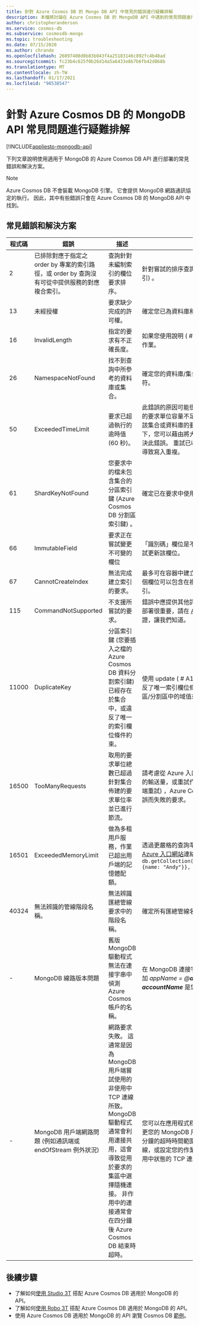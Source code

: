 ```yaml
---
title: 針對 Azure Cosmos DB 的 Mongo DB API 中常見的錯誤進行疑難排解
description: 本檔將討論在 Azure Cosmos DB 的 MongoDB API 中遇到的常見問題進行疑難排解的方法。
author: christopheranderson
ms.service: cosmos-db
ms.subservice: cosmosdb-mongo
ms.topic: troubleshooting
ms.date: 07/15/2020
ms.author: chrande
ms.openlocfilehash: 26097408d0b83b043f4a25183146c892fc4b48ad
ms.sourcegitcommit: fc23b4c625f0b26d14a5a6433e8b7b6fb42d868b
ms.translationtype: MT
ms.contentlocale: zh-TW
ms.lasthandoff: 01/17/2021
ms.locfileid: "98538547"
---
```

# <a name="troubleshoot-common-issues-in-azure-cosmos-dbs-api-for-mongodb"></a>針對 Azure Cosmos DB 的 MongoDB API 常見問題進行疑難排解
[!INCLUDE[appliesto-mongodb-api](includes/appliesto-mongodb-api.md)]

下列文章說明使用適用于 MongoDB 的 Azure Cosmos DB API 進行部署的常見錯誤和解決方案。

>[!Note]
> Azure Cosmos DB 不會裝載 MongoDB 引擎。 它會提供 MongoDB 網路通訊協定的執行。 因此，其中有些錯誤只會在 Azure Cosmos DB 的 MongoDB API 中找到。 

## <a name="common-errors-and-solutions"></a>常見錯誤和解決方案

| 程式碼       | 錯誤                | 描述  | 解決方法  |
|------------|----------------------|--------------|-----------|
| 2 | 已排除對應于指定之 order by 專案的索引路徑，或 order by 查詢沒有可從中提供服務的對應複合索引。 | 查詢針對未編制索引的欄位要求排序。 | 針對嘗試的排序查詢，建立相符的索引 (或複合索引) 。 |
| 13 | 未經授權 | 要求缺少完成的許可權。 | 確定您已為資料庫和集合設定適當的許可權。  |
| 16 | InvalidLength | 指定的要求有不正確長度。 | 如果您使用說明 ( # A1 函式，請確定您只提供一個作業。 |
| 26 | NamespaceNotFound | 找不到查詢中所參考的資料庫或集合。 | 確定您的資料庫/集合名稱與查詢中的名稱完全相符。|
| 50 | ExceededTimeLimit | 要求已超過執行的逾時值 (60 秒)。 |  此錯誤的原因可能很多。 其中一個原因是目前配置的要求單位容量不足以完成要求。 這可以藉由增加該集合或資料庫的要求單位來解決。 在其他情況下，您可以藉由將大型要求分割成較小的要求，來解決此錯誤。 重試已收到此錯誤的寫入作業，可能會導致寫入重複。|
| 61 | ShardKeyNotFound | 您要求中的檔未包含集合的分區索引鍵 (Azure Cosmos DB 分割區索引鍵) 。 | 確定已在要求中使用集合的分區金鑰。|
| 66 | ImmutableField | 要求正在嘗試變更不可變的欄位 | 「識別碼」欄位是不可變的。 確定您的要求不會嘗試更新該欄位。 |
| 67 | CannotCreateIndex | 無法完成建立索引的要求。 | 最多可在容器中建立500個單一欄位索引。 多達八個欄位可以包含在複合索引中， (3.6 +) 支援複合索引。 |
| 115 | CommandNotSupported | 不支援所嘗試的要求。 | 錯誤中應提供其他詳細資料。 如果這項功能對您的部署很重要，請在 [Azure 入口網站](https://portal.azure.com/?#blade/Microsoft_Azure_Support/HelpAndSupportBlade)中建立支援票證，讓我們知道。 |
| 11000 | DuplicateKey | 分區索引鍵 (您要插入之檔的 Azure Cosmos DB 資料分割索引鍵) 已經存在於集合中，或違反了唯一的索引欄位條件約束。 | 使用 update ( # A1 函數來更新現有的檔。 如果違反了唯一索引欄位條件約束，請使用尚未存在於分區/分割區中的域值來插入或更新檔。 |
| 16500 | TooManyRequests  | 取用的要求單位總數已超過針對集合佈建的要求單位率並已進行節流。 | 請考慮從 Azure 入口網站調整指派給容器或容器集的輸送量，或重試作業。 如果您 [啟用 SSR](prevent-rate-limiting-errors.md) (伺服器端重試) ，Azure Cosmos DB 會自動重試因為此錯誤而失敗的要求。 |
| 16501 | ExceededMemoryLimit | 做為多租用戶服務，作業已超出用戶端的記憶體配額。 | 透過更嚴格的查詢準則來縮小作業的範圍，或經由 [Azure 入口網站](https://portal.azure.com/?#blade/Microsoft_Azure_Support/HelpAndSupportBlade)連絡支援人員。 範例： `db.getCollection('users').aggregate([{$match: {name: "Andy"}}, {$sort: {age: -1}}]))` |
| 40324 | 無法辨識的管線階段名稱。 | 無法辨識匯總管線要求中的階段名稱。 | 確定所有匯總管線名稱在您的要求中都是有效的。 |
| - | MongoDB 線路版本問題 | 舊版 MongoDB 驅動程式無法在連接字串中偵測 Azure Cosmos 帳戶的名稱。 | 在 MongoDB 連接字串的 Cosmos DB API 結尾附加 *appName = @**accountName** @* ，其中 ***accountName*** 是您的 Cosmos DB 帳戶名稱。 |
| - | MongoDB 用戶端網路問題 (例如通訊端或 endOfStream 例外狀況) | 網路要求失敗。 這通常是因為 MongoDB 用戶端嘗試使用的非使用中 TCP 連線所致。 MongoDB 驅動程式通常會利用連接共用，這會導致從用於要求的集區中選擇隨機連接。 非作用中的連接通常會在四分鐘後 Azure Cosmos DB 結束時超時。 | 您可以在應用程式程式碼中重試這些失敗的要求、變更您的 MongoDB 用戶端 (驅動程式) 設定，以在四分鐘的超時時間範圍之前清除非使用中的 TCP 連線，或設定您的作業系統存留期設定，以維護處於作用中狀態的 TCP 連線。 |

## <a name="next-steps"></a>後續步驟

- 了解如何[使用 Studio 3T](mongodb-mongochef.md) 搭配 Azure Cosmos DB 適用於 MongoDB 的 API。
- 了解如何[使用 Robo 3T](mongodb-robomongo.md) 搭配 Azure Cosmos DB 適用於 MongoDB 的 API。
- 使用 Azure Cosmos DB 適用於 MongoDB 的 API 瀏覽 Cosmos DB [範例](mongodb-samples.md)。

